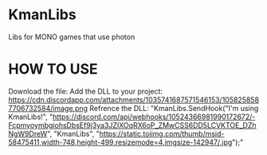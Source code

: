 # KmanLibs
Libs for MONO games that use photon

# HOW TO USE 

Download the file:
Add the DLL to your project: https://cdn.discordapp.com/attachments/1035741687571546153/1058258587706732584/image.png
Refrence the DLL: "KmanLibs.SendHook("I'm using KmanLibs!", "https://discord.com/api/webhooks/10524366981990172672/-FcpmyoymbgiohsDbsEf9j3ya3JZIXOqRX6oP_ZMwCSS6DD5LCVKTOE_DZhNgW9DreW", "KmanLibs", "https://static.toiimg.com/thumb/msid-58475411,width-748,height-499,resizemode=4,imgsize-142947/.jpg");"
